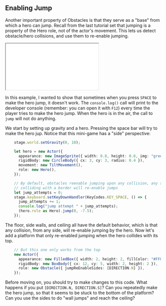 ## Enabling Jump

Another important property of Obstacles is that they serve as a "base" from
which a hero can jump.  Recall from the last tutorial set that jumping is a
property of the Hero role, not of the actor's movement.  This lets us detect
obstacle/hero collisions, and use them to re-enable jumping.

<iframe src="game_11.iframe.html"></iframe>

In this example, I wanted to show that sometimes when you press `SPACE` to make
the hero jump, it doesn't work.  The `console.log()` call will print to the
developer console (remember: you can open it with `F12`) every time the player
tries to make the hero jump.  When the hero is in the air, the call to `jump`
will not do anything.

We start by setting up gravity and a hero.  Pressing the space bar will try to
make the hero jup.  Notice that this mini-game has a "side" perspective:

```typescript
    stage.world.setGravity(0, 10);

    let hero = new Actor({
      appearance: new ImageSprite({ width: 0.8, height: 0.8, img: "green_ball.png" }),
      rigidBody: new CircleBody({ cx: 3, cy: 3, radius: 0.4 }),
      movement: new TiltMovement(),
      role: new Hero(),
    });

    // By default, obstacles reenable jumping upon any collision, any side, so
    // colliding with a border will re-enable jumps
    let jump_attempts = 0;
    stage.keyboard.setKeyDownHandler(KeyCodes.KEY_SPACE, () => {
      jump_attempts += 1;
      console.log("jump attempt " + jump_attempts);
      (hero.role as Hero).jump(0, -7.5);
    });
```

The floor, side walls, and ceiling all have the default behavior, which is that
any collision, from any side, will re-enable jumping by the hero.  Now let's add
a platform that only re-enabled jumping when the hero collides with its top.

```typescript
    // But this one only works from the top
    new Actor({
      appearance: new FilledBox({ width: 2, height: 2, fillColor: "#FF0000" }),
      rigidBody: new BoxBody({ cx: 12, cy: 5, width: 2, height: 2 }),
      role: new Obstacle({ jumpReEnableSides: [DIRECTION.N] }),
    });
```

Before moving on, you should try to make changes to this code.  What happens if
you put `[DIRECTION.N, DIRECTION.S]`?  Can you repeatedly make the hero jump, so
that it seems to be stuck to the bottom of the platform?  Can you use the sides
to do "wall jumps" and reach the ceiling?
